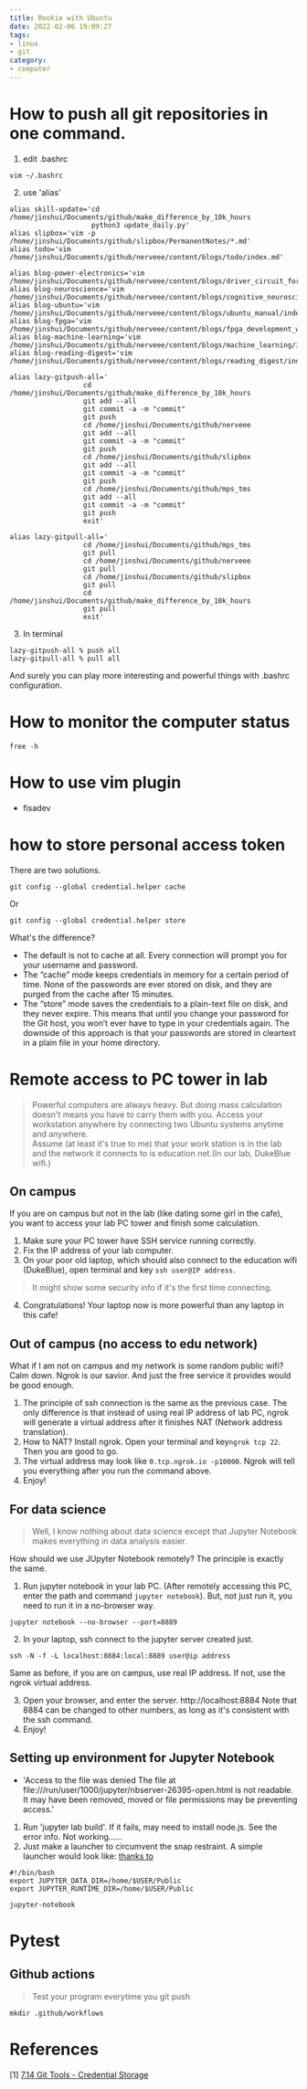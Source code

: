 ```yaml
---
title: Rookie with Ubuntu
date: 2022-02-06 19:09:27
tags:
- linux
- git
category:
- computer 
---
```


# How to push all git repositories in one command.
1. edit .bashrc
```
vim ~/.bashrc
```
2. use 'alias'

```
alias skill-update='cd /home/jinshui/Documents/github/make_difference_by_10k_hours
                    python3 update_daily.py'
alias slipbox='vim -p /home/jinshui/Documents/github/slipbox/PermanentNotes/*.md'
alias todo='vim /home/jinshui/Documents/github/nerveee/content/blogs/todo/index.md'

alias blog-power-electronics='vim /home/jinshui/Documents/github/nerveee/content/blogs/driver_circuit_for_wbg_devices/index.md'
alias blog-neuroscience='vim /home/jinshui/Documents/github/nerveee/content/blogs/cognitive_neuroscience/index.md'
alias blog-ubuntu='vim /home/jinshui/Documents/github/nerveee/content/blogs/ubuntu_manual/index.md'
alias blog-fpga='vim /home/jinshui/Documents/github/nerveee/content/blogs/fpga_development_with_sbrio_and_labview/index.md'
alias blog-machine-learning='vim /home/jinshui/Documents/github/nerveee/content/blogs/machine_learning/index.md'
alias blog-reading-digest='vim /home/jinshui/Documents/github/nerveee/content/blogs/reading_digest/index.md'

alias lazy-gitpush-all='
                  cd /home/jinshui/Documents/github/make_difference_by_10k_hours
                  git add --all
                  git commit -a -m "commit"
                  git push
                  cd /home/jinshui/Documents/github/nerveee
                  git add --all
                  git commit -a -m "commit"
                  git push
                  cd /home/jinshui/Documents/github/slipbox
                  git add --all
                  git commit -a -m "commit"
                  git push
                  cd /home/jinshui/Documents/github/mps_tms
                  git add --all
                  git commit -a -m "commit"
                  git push
                  exit'

alias lazy-gitpull-all='
                  cd /home/jinshui/Documents/github/mps_tms
                  git pull
                  cd /home/jinshui/Documents/github/nerveee
                  git pull
                  cd /home/jinshui/Documents/github/slipbox
                  git pull
                  cd /home/jinshui/Documents/github/make_difference_by_10k_hours
                  git pull
                  exit'
```
3. In terminal
```
lazy-gitpush-all % push all
lazy-gitpull-all % pull all
```

And surely you can play more interesting and powerful things with .bashrc configuration.



# How to monitor the computer status
```
free -h
```

# How to use vim plugin
- fisadev

# how to store personal access token
There are two solutions.
```
git config --global credential.helper cache
```
Or
```
git config --global credential.helper store
```
What's the difference?

- The default is not to cache at all. Every connection will prompt you for your username and password.
- The “cache” mode keeps credentials in memory for a certain period of time. None of the passwords are ever stored on disk, and they are purged from the cache after 15 minutes.
- The “store” mode saves the credentials to a plain-text file on disk, and they never expire. This means that until you change your password for the Git host, you won’t ever have to type in your credentials again. The downside of this approach is that your passwords are stored in cleartext in a plain file in your home directory.

# Remote access to PC tower in lab
> Powerful computers are always heavy. But doing mass calculation doesn't means you have to carry them with you. Access your workstation anywhere by connecting two Ubuntu systems anytime and anywhere.<br>
> Assume (at least it's true to me) that your work station is in the lab and the network it connects to is education net.(In our lab, DukeBlue wifi.)

## On campus
If you are on campus but not in the lab (like dating some girl in the cafe), you want to access your lab PC tower and finish some calculation.
1. Make sure your PC tower have SSH service running correctly.
2. Fix the IP address of your lab computer.
3. On your poor old laptop, which should also connect to the education wifi (DukeBlue), open terminal and key `ssh user@IP address`.
> It might show some security info if it's the first time connecting.
4. Congratulations! Your laptop now is more powerful than any laptop in this cafe!

## Out of campus (no access to edu network)
What if I am not on campus and my network is some random public wifi? Calm down. Ngrok is our savior. And just the free service it provides would be good enough.
1. The principle of ssh connection is the same as the previous case. The only difference is that instead of using real IP address of lab PC, ngrok will generate a virtual address after it finishes NAT (Network address translation).
2. How to NAT? Install ngrok. Open your terminal and key`ngrok tcp 22`. Then you are good to go.
3. The virtual address may look like `0.tcp.ngrok.io -p10000`. Ngrok will tell you everything after you run the command above.
4. Enjoy!

## For data science
> Well, I know nothing about data science except that Jupyter Notebook makes everything in data analysis easier.

How should we use JUpyter Notebook remotely? The principle is exactly the same.
1. Run jupyter notebook in your lab PC. (After remotely accessing this PC, enter the path and command `jupyter notebook`). But, not just run it, you need to run it in a no-browser way.
```
jupyter notebook --no-browser --port=8889
```
2. In your laptop, ssh connect to the jupyter server created just.
```
ssh -N -f -L localhost:8884:local:8889 user@ip address
```
Same as before, if you are on campus, use real IP address. If not, use the ngrok virtual address.

3. Open your browser, and enter the server. http://localhost:8884
Note that 8884 can be changed to other numbers, as long as it's consistent with the ssh command.
4. Enjoy!

## Setting up environment for Jupyter Notebook
- 'Access to the file was denied The file at file:///run/user/1000/jupyter/nbserver-26395-open.html is not readable. It may have been removed, moved or file permissions may be preventing access.'<br>
1. Run 'jupyter lab build'. If it fails, may need to install node.js. See the error info. Not working......
2. Just make a launcher to circumvent the snap restraint. A simple launcher would look like:
[thanks to](https://askubuntu.com/questions/1389798/how-to-correctly-configure-snapd-firefox-to-open-local-html-file-generated-by)
```
#!/bin/bash
export JUPYTER_DATA_DIR=/home/$USER/Public
export JUPYTER_RUNTIME_DIR=/home/$USER/Public

jupyter-notebook
```

# Pytest
## Github actions
> Test your program everytime you git push
```
mkdir .github/workflows
```

# References
[1] [7.14 Git Tools - Credential Storage](https://git-scm.com/book/en/v2/Git-Tools-Credential-Storage)

